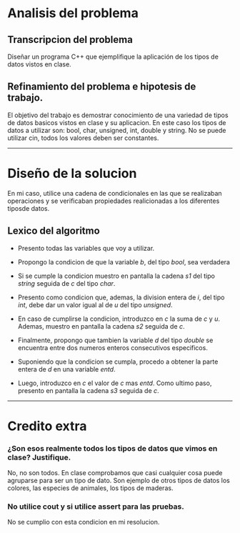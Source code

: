 # Analisis del problema

## Transcripcion del problema

Diseñar un programa C++ que ejemplifique la aplicación de los tipos de datos vistos en clase.

## Refinamiento del problema e hipotesis de trabajo.

El objetivo del trabajo es demostrar conocimiento de una variedad de tipos de datos basicos vistos en clase y su aplicacion.
En este caso los tipos de datos a utilizar son: bool, char, unsigned, int, double y string.
No se puede utilizar cin, todos los valores deben ser constantes. 

---

# Diseño de la solucion 

En mi caso, utilice una cadena de condicionales en las que se realizaban operaciones y se verificaban propiedades realicionadas a los diferentes tiposde datos.

## Lexico del algoritmo

- Presento todas las variables que voy a utilizar.

- Propongo la condicion de que la variable *b*, del tipo *bool*, sea verdadera

- Si se cumple la condicion muestro en pantalla la cadena *s1* del tipo *string* seguida de *c* del tipo *char*.

- Presento como condicion que, ademas, la division entera de *i*, del tipo *int*, debe dar un valor igual al de *u* del tipo *unsigned*.

- En caso de cumplirse la condicion, introduzco en *c* la suma de *c* y *u*. Ademas, muestro en pantalla la cadena *s2* seguida de *c*.

- Finalmente, propongo que tambien la variable *d* del tipo *double* se encuentra entre dos numeros enteros consecutivos especificos.

- Suponiendo que la condicion se cumpla, procedo a obtener la parte entera de *d* en una variable *entd*.

- Luego, introduzco en *c* el valor de *c* mas *entd*. Como ultimo paso, presento en pantalla la cadena *s3* seguida de *c*.

---

# Credito extra

### ¿Son esos realmente todos los tipos de datos que vimos en clase? Justifique.

No, no son todos. En clase comprobamos que casi cualquier cosa puede agruparse para ser un tipo de dato. 
Son ejemplo de otros tipos de datos los colores, las especies de animales, los tipos de maderas.

### No utilice cout y si utilice assert para las pruebas.

No se cumplio con esta condicion en mi resolucion.


